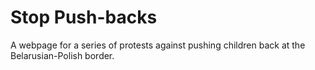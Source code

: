# Stop Push-backs

A webpage for a series of protests against pushing children back at the Belarusian-Polish border.
